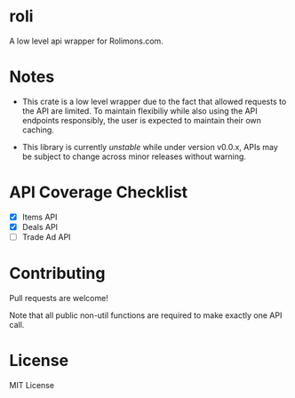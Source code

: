 # roli

A low level api wrapper for Rolimons.com.

# Notes

* This crate is a low level wrapper due to the fact that allowed requests to the API are limited. To maintain flexibiliy while also using the API endpoints responsibly, the user is expected to maintain their own caching.

* This library is currently *unstable* while under version v0.0.x, APIs may be subject to change across minor releases without warning.

# API Coverage Checklist
- [x] Items API
- [x] Deals API
- [ ] Trade Ad API

# Contributing
Pull requests are welcome!

Note that all public non-util functions are required to make exactly one API call.

# License
MIT License
